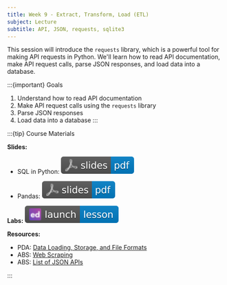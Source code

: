 ```yaml
---
title: Week 9 - Extract, Transform, Load (ETL)
subject: Lecture
subtitle: API, JSON, requests, sqlite3
---
```


This session will introduce the `requests` library, which is a powerful tool for making API requests in Python. We'll learn how to read API documentation, make API request calls, parse JSON responses, and load data into a database.

:::{important} Goals
1. Understand how to read API documentation
2. Make API request calls using the `requests` library
3. Parse JSON responses
4. Load data into a database
:::

:::{tip} Course Materials

**Slides:** 

* SQL in Python: [![](images/slides-pdf-blue-adobeacrobatreader.svg)][pdf link1]

* Pandas: [![](images/slides-pdf-blue-adobeacrobatreader.svg)][pdf link2]

**Labs:** [![](images/launch-lesson-blue-ed.svg)][notebook link]

**Resources:**
* PDA: [Data Loading, Storage, and File Formats][pda link1]
* ABS: [Web Scraping][abs link1]
* ABS: [List of JSON APIs][abs link2]

:::

[pdf link1]: https://khlee42.github.io/datahandling-content-pdf/api.pdf
[pdf link2]: https://khlee42.github.io/datahandling-content-pdf/etl.pdf
[notebook link]: https://edstem.org/us/courses/46034/lessons/80527
[pda link1]: https://wesmckinney.com/book/accessing-data
[abs link1]: https://automatetheboringstuff.com/2e/chapter12/
[abs link2]: https://automatetheboringstuff.com/list-of-json-apis.html